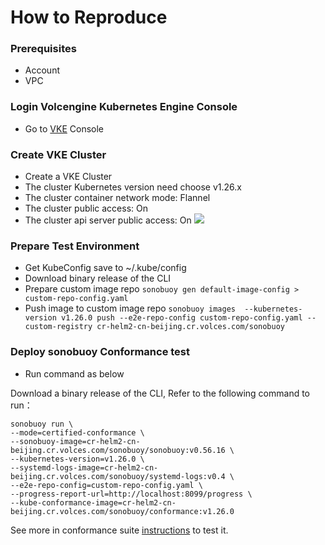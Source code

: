 # How to Reproduce

### Prerequisites
- Account
- VPC

### Login Volcengine Kubernetes Engine Console
- Go to  [VKE](https://console.volcengine.com/vke) Console

### Create VKE Cluster
- Create a VKE Cluster
- The cluster Kubernetes version need choose v1.26.x
- The cluster container network mode: Flannel
- The cluster public access: On
- The cluster api server public access: On
![](CreateVKECluster.png)

### Prepare Test Environment
- Get KubeConfig save to ~/.kube/config
- Download binary release of the CLI
- Prepare custom image repo ```sonobuoy gen default-image-config > custom-repo-config.yaml```
- Push image to custom image repo ```sonobuoy images  --kubernetes-version v1.26.0 push --e2e-repo-config custom-repo-config.yaml --custom-registry cr-helm2-cn-beijing.cr.volces.com/sonobuoy```

### Deploy sonobuoy Conformance test
- Run command as below

Download a binary release of the CLI, Refer to the following command to run：

```shell
sonobuoy run \
--mode=certified-conformance \
--sonobuoy-image=cr-helm2-cn-beijing.cr.volces.com/sonobuoy/sonobuoy:v0.56.16 \
--kubernetes-version=v1.26.0 \
--systemd-logs-image=cr-helm2-cn-beijing.cr.volces.com/sonobuoy/systemd-logs:v0.4 \
--e2e-repo-config=custom-repo-config.yaml \
--progress-report-url=http://localhost:8099/progress \
--kube-conformance-image=cr-helm2-cn-beijing.cr.volces.com/sonobuoy/conformance:v1.26.0
```

See more in conformance suite [instructions](https://github.com/cncf/k8s-conformance/blob/master/instructions.md#running) to test it.
